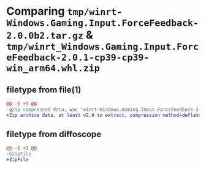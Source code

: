 # Comparing `tmp/winrt-Windows.Gaming.Input.ForceFeedback-2.0.0b2.tar.gz` & `tmp/winrt_Windows.Gaming.Input.ForceFeedback-2.0.1-cp39-cp39-win_arm64.whl.zip`

## filetype from file(1)

```diff
@@ -1 +1 @@
-gzip compressed data, was "winrt-Windows.Gaming.Input.ForceFeedback-2.0.0b2.tar", last modified: Sat Dec  2 18:22:26 2023, max compression
+Zip archive data, at least v2.0 to extract, compression method=deflate
```

## filetype from diffoscope

```diff
@@ -1 +1 @@
-GzipFile
+ZipFile
```

